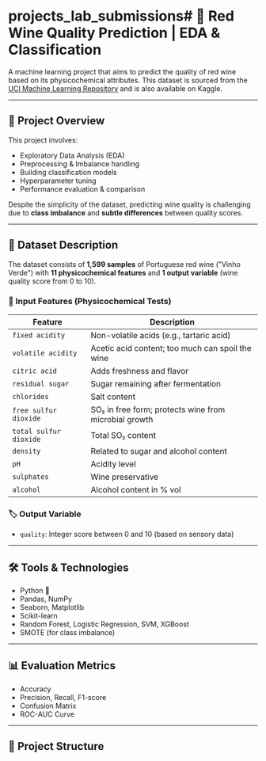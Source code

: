 # projects_lab_submissions# 🍷 Red Wine Quality Prediction | EDA & Classification

A machine learning project that aims to predict the quality of red wine based on its physicochemical attributes. This dataset is sourced from the [UCI Machine Learning Repository](https://archive.ics.uci.edu/ml/datasets/wine+quality) and is also available on Kaggle.

---

## 📌 Project Overview

This project involves:
- Exploratory Data Analysis (EDA)
- Preprocessing & Imbalance handling
- Building classification models
- Hyperparameter tuning
- Performance evaluation & comparison

Despite the simplicity of the dataset, predicting wine quality is challenging due to **class imbalance** and **subtle differences** between quality scores.

---

## 🧪 Dataset Description

The dataset consists of **1,599 samples** of Portuguese red wine ("Vinho Verde") with **11 physicochemical features** and **1 output variable** (wine quality score from 0 to 10).

### 🔬 Input Features (Physicochemical Tests)
| Feature | Description |
|---------|-------------|
| `fixed acidity`        | Non-volatile acids (e.g., tartaric acid) |
| `volatile acidity`     | Acetic acid content; too much can spoil the wine |
| `citric acid`          | Adds freshness and flavor |
| `residual sugar`       | Sugar remaining after fermentation |
| `chlorides`            | Salt content |
| `free sulfur dioxide`  | SO₂ in free form; protects wine from microbial growth |
| `total sulfur dioxide` | Total SO₂ content |
| `density`              | Related to sugar and alcohol content |
| `pH`                   | Acidity level |
| `sulphates`            | Wine preservative |
| `alcohol`              | Alcohol content in % vol |

### 🏷 Output Variable
- `quality`: Integer score between 0 and 10 (based on sensory data)

---

## 🛠️ Tools & Technologies

- Python 🐍
- Pandas, NumPy
- Seaborn, Matplotlib
- Scikit-learn
- Random Forest, Logistic Regression, SVM, XGBoost
- SMOTE (for class imbalance)

---

## 📊 Evaluation Metrics

- Accuracy
- Precision, Recall, F1-score
- Confusion Matrix
- ROC-AUC Curve

---

## 📁 Project Structure

  
